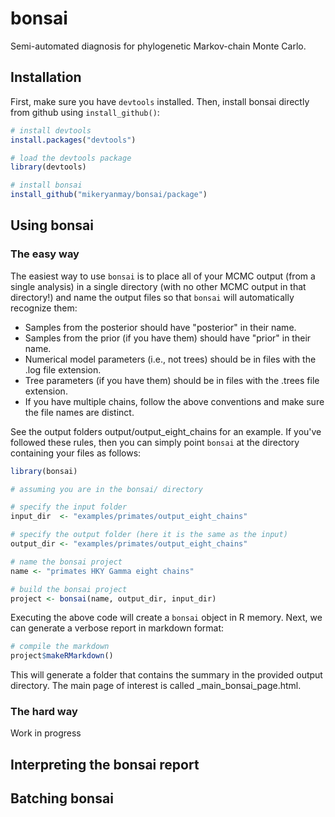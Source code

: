 # bonsai

Semi-automated diagnosis for phylogenetic Markov-chain Monte Carlo.

## Installation

First, make sure you have `devtools` installed. Then, install bonsai directly from github using `install_github()`:

```R
# install devtools
install.packages("devtools")

# load the devtools package
library(devtools)

# install bonsai
install_github("mikeryanmay/bonsai/package")
```

## Using bonsai

### The easy way

The easiest way to use `bonsai` is to place all of your MCMC output (from a single analysis) in a single directory (with no other MCMC output in that directory!) and name the output files so that `bonsai` will automatically recognize them:

- Samples from the posterior should have "posterior" in their name.
- Samples from the prior (if you have them) should have "prior" in their name.
- Numerical model parameters (i.e., not trees) should be in files with the .log file extension.
- Tree parameters (if you have them) should be in files with the .trees file extension.
- If you have multiple chains, follow the above conventions and make sure the file names are distinct.

See the output folders output/output_eight_chains for an example. If you've followed these rules, then you can simply point `bonsai` at the directory containing your files as follows:

```R
library(bonsai)

# assuming you are in the bonsai/ directory

# specify the input folder
input_dir  <- "examples/primates/output_eight_chains"

# specify the output folder (here it is the same as the input)
output_dir <- "examples/primates/output_eight_chains"

# name the bonsai project
name <- "primates HKY Gamma eight chains"

# build the bonsai project
project <- bonsai(name, output_dir, input_dir)
```
Executing the above code will create a `bonsai` object in R memory. Next, we can generate a verbose report in markdown format:

```R
# compile the markdown
project$makeRMarkdown()
```

This will generate a folder that contains the summary in the provided output directory. The main page of interest is called \_main\_bonsai\_page.html.

### The hard way

Work in progress

## Interpreting the bonsai report



## Batching bonsai
